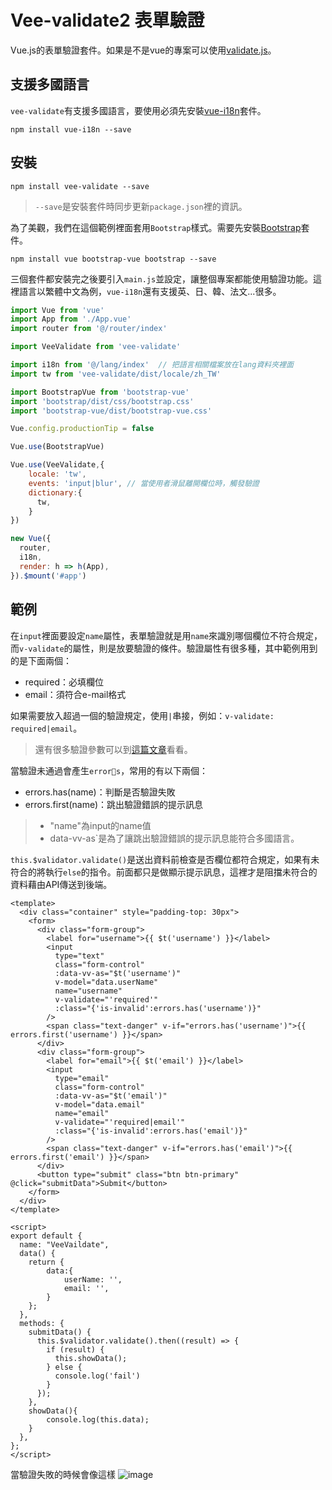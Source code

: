 # Vee-validate2 表單驗證
Vue.js的表單驗證套件。如果是不是vue的專案可以使用[validate.js](https://github.com/PeggyHsiao/validate.js)。

## 支援多國語言
`vee-validate`有支援多國語言，要使用必須先安裝[vue-i18n]()套件。
```
npm install vue-i18n --save
```

## 安裝
```
npm install vee-validate --save
```
> `--save`是安裝套件時同步更新`package.json`裡的資訊。 

為了美觀，我們在這個範例裡面套用`Bootstrap`樣式。需要先安裝[Bootstrap]()套件。
```
npm install vue bootstrap-vue bootstrap --save
```

三個套件都安裝完之後要引入`main.js`並設定，讓整個專案都能使用驗證功能。這裡語言以繁體中文為例，`vue-i18n`還有支援英、日、韓、法文...很多。
```js
import Vue from 'vue'
import App from './App.vue'
import router from '@/router/index'

import VeeValidate from 'vee-validate'

import i18n from '@/lang/index'  // 把語言相關檔案放在lang資料夾裡面
import tw from 'vee-validate/dist/locale/zh_TW'

import BootstrapVue from 'bootstrap-vue'
import 'bootstrap/dist/css/bootstrap.css'
import 'bootstrap-vue/dist/bootstrap-vue.css'

Vue.config.productionTip = false

Vue.use(BootstrapVue)

Vue.use(VeeValidate,{
    locale: 'tw',
    events: 'input|blur', // 當使用者滑鼠離開欄位時，觸發驗證
    dictionary:{
      tw,
    }
})

new Vue({
  router,
  i18n,
  render: h => h(App),
}).$mount('#app')
```

## 範例
在`input`裡面要設定`name`屬性，表單驗證就是用`name`來識別哪個欄位不符合規定，而`v-validate`的屬性，則是放要驗證的條件。驗證屬性有很多種，其中範例用到的是下面兩個：
- required：必填欄位
- email：須符合e-mail格式

如果需要放入超過一個的驗證規定，使用`|`串接，例如：`v-validate: required|email`。
> 還有很多驗證參數可以到[這篇文章](https://segmentfault.com/a/1190000011296437)看看。 

當驗證未通過會產生`errors`，常用的有以下兩個：
- errors.has(name)：判斷是否驗證失敗
- errors.first(name)：跳出驗證錯誤的提示訊息
> - "name"為input的name值   
> - data-vv-as`是為了讓跳出驗證錯誤的提示訊息能符合多國語言。

`this.$validator.validate()`是送出資料前檢查是否欄位都符合規定，如果有未符合的將執行`else`的指令。前面都只是做顯示提示訊息，這裡才是阻擋未符合的資料藉由API傳送到後端。

```vue
<template>
  <div class="container" style="padding-top: 30px">
    <form>
      <div class="form-group">
        <label for="username">{{ $t('username') }}</label>
        <input
          type="text"
          class="form-control"
          :data-vv-as="$t('username')"
          v-model="data.userName"
          name="username"
          v-validate="'required'"
          :class="{'is-invalid':errors.has('username')}"
        />
        <span class="text-danger" v-if="errors.has('username')">{{ errors.first('username') }}</span>
      </div>
      <div class="form-group">
        <label for="email">{{ $t('email') }}</label>
        <input
          type="email"
          class="form-control"
          :data-vv-as="$t('email')"
          v-model="data.email"
          name="email"
          v-validate="'required|email'"
          :class="{'is-invalid':errors.has('email')}"
        />
        <span class="text-danger" v-if="errors.has('email')">{{ errors.first('email') }}</span>
      </div>
      <button type="submit" class="btn btn-primary" @click="submitData">Submit</button>
    </form>
  </div>
</template>

<script>
export default {
  name: "VeeVaildate",
  data() {
    return {
        data:{
            userName: '',
            email: '',
        }
    };
  },
  methods: {
    submitData() {
      this.$validator.validate().then((result) => {
        if (result) {
          this.showData();
        } else {
          console.log('fail')
        }
      });
    },
    showData(){
        console.log(this.data);
    }
  },
};
</script>
```
當驗證失敗的時候會像這樣
![image](https://github.com/PeggyHsiao/VeeValidate-Notes/tree/master/images/1.jpg)  
